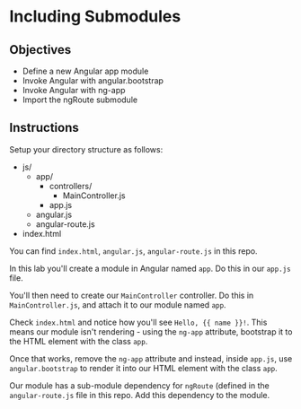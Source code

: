 # Including Submodules

## Objectives

- Define a new Angular app module
- Invoke Angular with angular.bootstrap
- Invoke Angular with ng-app
- Import the ngRoute submodule

## Instructions

Setup your directory structure as follows:

- js/
  - app/
    - controllers/
      - MainController.js
    - app.js
  - angular.js
  - angular-route.js
- index.html

You can find `index.html`, `angular.js`, `angular-route.js` in this repo.

In this lab you'll create a module in Angular named `app`. Do this in our `app.js` file.

You'll then need to create our `MainController` controller. Do this in `MainController.js`, and attach it to our module named `app`.

Check `index.html` and notice how you'll see `Hello, {{ name }}!`. This means our module isn't rendering - using the `ng-app` attribute, bootstrap it to the HTML element with the class `app`.

Once that works, remove the `ng-app` attribute and instead, inside `app.js`, use `angular.bootstrap` to render it into our HTML element with the class `app`.

Our module has a sub-module dependency for `ngRoute` (defined in the `angular-route.js` file in this repo. Add this dependency to the module. 